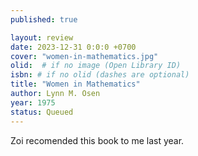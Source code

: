 ```yaml
---
published: true

layout: review
date: 2023-12-31 0:0:0 +0700
cover: "women-in-mathematics.jpg"
olid:  # if no image (Open Library ID)
isbn: # if no olid (dashes are optional)
title: "Women in Mathematics"
author: Lynn M. Osen
year: 1975
status: Queued
---
```

Zoi recomended this book to me last year.